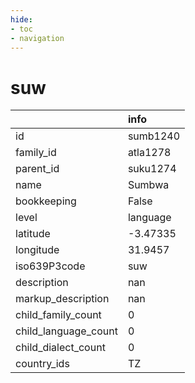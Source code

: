 ```yaml
---
hide:
- toc
- navigation
---
```

# suw
|                      | info     |
|:---------------------|:---------|
| id                   | sumb1240 |
| family_id            | atla1278 |
| parent_id            | suku1274 |
| name                 | Sumbwa   |
| bookkeeping          | False    |
| level                | language |
| latitude             | -3.47335 |
| longitude            | 31.9457  |
| iso639P3code         | suw      |
| description          | nan      |
| markup_description   | nan      |
| child_family_count   | 0        |
| child_language_count | 0        |
| child_dialect_count  | 0        |
| country_ids          | TZ       |